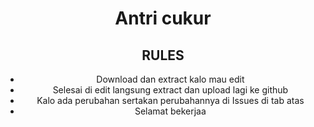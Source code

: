 <center>
<h1>Antri cukur</h1>
  <h2>RULES</h2>
  <ul>
  <li> Download dan extract kalo mau edit</li>
  <li> Selesai di edit langsung extract dan upload lagi ke github</li>
    <li> Kalo ada perubahan sertakan perubahannya di Issues di tab atas</li>
    <li> Selamat bekerjaa</li>
  </ul>
</center>
